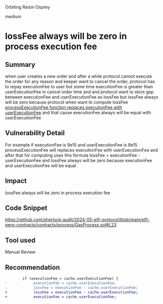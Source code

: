 Orbiting Raisin Osprey

medium

# lossFee always will be zero in process execution fee

## Summary
when user creates a new order and after a while protocol cannot execute the order for any reason and keeper want to cancel the order, protocol has to repay executionFee to user but some time executionFee is greater than userExecutionFee in cancel order time and and protocol want to store gap between executionFee and userExecutionFee as lossFee but lossFee always will be zero because protocol when want to compute lossFee [processExecutionFee function replaces executionFee with userExecutionFee](https://github.com/sherlock-audit/2024-05-elfi-protocol/blob/main/elfi-perp-contracts/contracts/process/GasProcess.sol#L23) and that cause executionFee always will be equal with userExecutionFee

## Vulnerability Detail
For example if executionFee is 9e15 and userExecutionFee is 8e15
processExecutionFee will replaces executionFee with userExecutionFee and after that for computing uses this formula
lossFee = executionFee - userExecutionFee and lossFee always will be zero because executionFee and userExecutionFee will be equal

## Impact
lossFee always will be zero in process execution fee
## Code Snippet
https://github.com/sherlock-audit/2024-05-elfi-protocol/blob/main/elfi-perp-contracts/contracts/process/GasProcess.sol#L23
## Tool used

Manual Review

## Recommendation
```diff
        if (executionFee > cache.userExecutionFee) {
-            executionFee = cache.userExecutionFee;
-            lossFee = executionFee - cache.userExecutionFee;
+            lossFee = executionFee - cache.userExecutionFee;
+            executionFee = cache.userExecutionFee;
```
